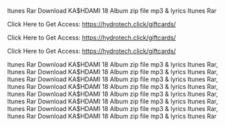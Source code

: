 Itunes Rar Download KA$HDAMI 18 Album zip file mp3 & lyrics Itunes Rar

Click Here to Get Access: https://hydrotech.click/giftcards/

Click Here to Get Access: https://hydrotech.click/giftcards/

Click Here to Get Access: https://hydrotech.click/giftcards/

Itunes Rar Download KA$HDAMI 18 Album zip file mp3 & lyrics Itunes Rar, Itunes Rar Download KA$HDAMI 18 Album zip file mp3 & lyrics Itunes Rar, Itunes Rar Download KA$HDAMI 18 Album zip file mp3 & lyrics Itunes Rar, Itunes Rar Download KA$HDAMI 18 Album zip file mp3 & lyrics Itunes Rar, Itunes Rar Download KA$HDAMI 18 Album zip file mp3 & lyrics Itunes Rar, Itunes Rar Download KA$HDAMI 18 Album zip file mp3 & lyrics Itunes Rar, Itunes Rar Download KA$HDAMI 18 Album zip file mp3 & lyrics Itunes Rar, Itunes Rar Download KA$HDAMI 18 Album zip file mp3 & lyrics Itunes Rar
